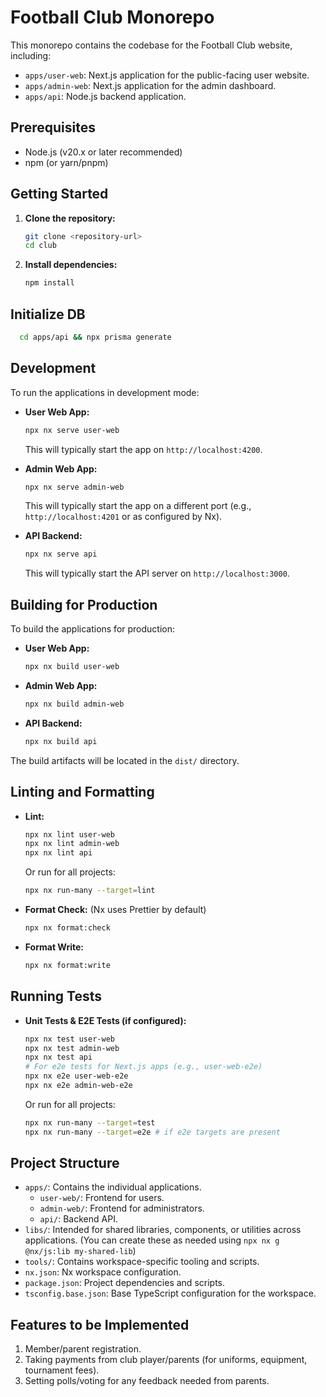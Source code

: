 # Football Club Monorepo

This monorepo contains the codebase for the Football Club website, including:

- `apps/user-web`: Next.js application for the public-facing user website.
- `apps/admin-web`: Next.js application for the admin dashboard.
- `apps/api`: Node.js backend application.

## Prerequisites

- Node.js (v20.x or later recommended)
- npm (or yarn/pnpm)

## Getting Started

1.  **Clone the repository:**
    ```bash
    git clone <repository-url>
    cd club
    ```

2.  **Install dependencies:**
    ```bash
    npm install
    ```
## Initialize DB
```bash
  cd apps/api && npx prisma generate
```
## Development

To run the applications in development mode:

-   **User Web App:**
    ```bash
    npx nx serve user-web
    ```
    This will typically start the app on `http://localhost:4200`.

-   **Admin Web App:**
    ```bash
    npx nx serve admin-web
    ```
    This will typically start the app on a different port (e.g., `http://localhost:4201` or as configured by Nx).

-   **API Backend:**
    ```bash
    npx nx serve api
    ```
    This will typically start the API server on `http://localhost:3000`.

## Building for Production

To build the applications for production:

-   **User Web App:**
    ```bash
    npx nx build user-web
    ```

-   **Admin Web App:**
    ```bash
    npx nx build admin-web
    ```

-   **API Backend:**
    ```bash
    npx nx build api
    ```

The build artifacts will be located in the `dist/` directory.

## Linting and Formatting

-   **Lint:**
    ```bash
    npx nx lint user-web
    npx nx lint admin-web
    npx nx lint api
    ```
    Or run for all projects:
    ```bash
    npx nx run-many --target=lint
    ```

-   **Format Check:** (Nx uses Prettier by default)
    ```bash
    npx nx format:check
    ```

-   **Format Write:**
    ```bash
    npx nx format:write
    ```

## Running Tests

-   **Unit Tests & E2E Tests (if configured):**
    ```bash
    npx nx test user-web
    npx nx test admin-web
    npx nx test api 
    # For e2e tests for Next.js apps (e.g., user-web-e2e)
    npx nx e2e user-web-e2e
    npx nx e2e admin-web-e2e
    ```
    Or run for all projects:
    ```bash
    npx nx run-many --target=test
    npx nx run-many --target=e2e # if e2e targets are present
    ```

## Project Structure

-   `apps/`: Contains the individual applications.
    -   `user-web/`: Frontend for users.
    -   `admin-web/`: Frontend for administrators.
    -   `api/`: Backend API.
-   `libs/`: Intended for shared libraries, components, or utilities across applications. (You can create these as needed using `npx nx g @nx/js:lib my-shared-lib`)
-   `tools/`: Contains workspace-specific tooling and scripts.
-   `nx.json`: Nx workspace configuration.
-   `package.json`: Project dependencies and scripts.
-   `tsconfig.base.json`: Base TypeScript configuration for the workspace.

## Features to be Implemented

1.  Member/parent registration.
2.  Taking payments from club player/parents (for uniforms, equipment, tournament fees).
3.  Setting polls/voting for any feedback needed from parents. 
